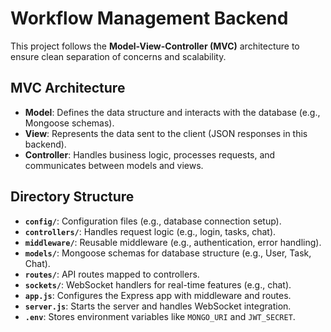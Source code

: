 # Workflow Management Backend

This project follows the **Model-View-Controller (MVC)** architecture to ensure clean separation of concerns and scalability.

## MVC Architecture

- **Model**: Defines the data structure and interacts with the database (e.g., Mongoose schemas).
- **View**: Represents the data sent to the client (JSON responses in this backend).
- **Controller**: Handles business logic, processes requests, and communicates between models and views.

## Directory Structure

- **`config/`**: Configuration files (e.g., database connection setup).
- **`controllers/`**: Handles request logic (e.g., login, tasks, chat).
- **`middleware/`**: Reusable middleware (e.g., authentication, error handling).
- **`models/`**: Mongoose schemas for database structure (e.g., User, Task, Chat).
- **`routes/`**: API routes mapped to controllers.
- **`sockets/`**: WebSocket handlers for real-time features (e.g., chat).
- **`app.js`**: Configures the Express app with middleware and routes.
- **`server.js`**: Starts the server and handles WebSocket integration.
- **`.env`**: Stores environment variables like `MONGO_URI` and `JWT_SECRET`.
